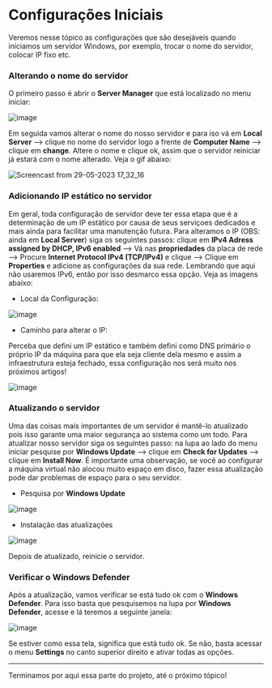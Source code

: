 # Configurações Iniciais

Veremos nesse tópico as configurações que são desejáveis quando iniciamos um servidor Windows, por exemplo, trocar o nome do servidor, colocar IP fixo etc.


### Alterando o nome do servidor

O primeiro passo é abrir o **Server Manager** que está localizado no menu iniciar:

![image](https://github.com/wendersoon/WindowsServer/assets/104470835/944b9116-10c2-45af-96a6-97938da5b62d)

Em seguida vamos alterar o nome do nosso servidor e para iso vá em **Local Server** --> clique no nome do servidor logo a frente de **Computer Name** --> clique em **change**. Altere o nome e clique ok, assim que o servidor reiniciar já estará com o nome alterado. Veja o gif abaixo:

![Screencast from 29-05-2023 17_32_16](https://github.com/wendersoon/WindowsServer/assets/104470835/0eb3ea4e-b04a-45dd-991e-ca700a35c619)

### Adicionando IP estático no servidor

Em geral, toda configuração de servidor deve ter essa etapa que é a determinação de um IP estático por causa de seus serviçoes dedicados e mais ainda para facilitar uma manutenção futura. Para alteramos o IP (OBS: ainda em **Local Server**) siga os seguintes passos: clique em **IPv4 Adress assigned by DHCP, IPv6 enabled** --> Vá nas **propriedades** da placa de rede --> Procure **Internet Protocol IPv4 (TCP/IPv4)** e clique --> Clique em **Properties** e adicione as configurações da sua rede. Lembrando que aqui não usaremos IPv6, então por isso desmarco essa opção. Veja as imagens abaixo:

* Local da Configuração:

![image](https://github.com/wendersoon/WindowsServer/assets/104470835/1b214567-f3a0-4889-8f40-bbe8460a54a3)

* Caminho para alterar o IP:

Perceba que defini um IP estático e também defini como DNS primário o próprio IP da máquina para que ela seja cliente dela mesmo e assim a infraestrutura esteja fechado, essa configuração nos será muito nos próximos artigos!

![image](https://github.com/wendersoon/WindowsServer/assets/104470835/17c6b251-c053-40d6-aafd-7c24e4f0af04)

### Atualizando o servidor

Uma das coisas mais importantes de um servidor é mantê-lo atualizado pois isso garante uma maior segurança ao sistema como um todo. Para atualizar nosso servidor siga os seguintes passo: na lupa ao lado do menu iniciar pesquise por **Windows Update** --> clique em **Check for Updates** --> clique em **Install Now**. É importante uma observação, se você ao configurar a máquina virtual não alocou muito espaço em disco, fazer essa atualização pode dar problemas de espaço para o seu servidor.

* Pesquisa por **Windows Update**

![image](https://github.com/wendersoon/WindowsServer/assets/104470835/2b3dc2b3-dc3d-483d-83fb-77adb786ac04)

* Instalação das atualizações

![image](https://github.com/wendersoon/WindowsServer/assets/104470835/4fe93220-8f28-432f-abb1-1106ba9250f0)

Depois de atualizado, reinicie o servidor.

### Verificar o Windows Defender

Após a atualização, vamos verificar se está tudo ok com o **Windows Defender**. Para isso basta que pesquisemos na lupa por **Windows Defender**, acesse e lá teremos a seguinte janela:

![image](https://github.com/wendersoon/WindowsServer/assets/104470835/0f79ef7a-e227-4267-8f3c-f94cdc66facc)

Se estiver como essa tela, significa que está tudo ok. Se não, basta acessar o menu **Settings** no canto superior direito e ativar todas as opções.

---

Terminamos por aqui essa parte do projeto, até o próximo tópico!









